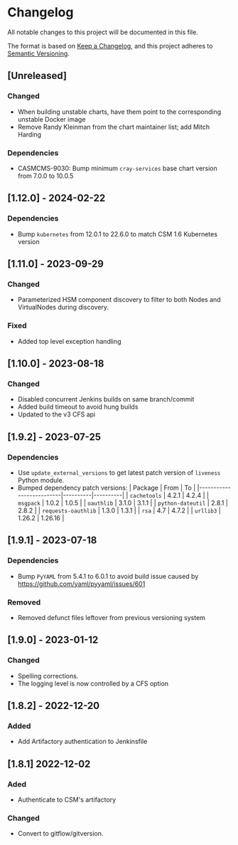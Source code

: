 # Changelog

All notable changes to this project will be documented in this file.

The format is based on [Keep a Changelog](https://keepachangelog.com/en/1.0.0/),
and this project adheres to [Semantic Versioning](https://semver.org/spec/v2.0.0.html).

## [Unreleased]

### Changed
- When building unstable charts, have them point to the corresponding unstable Docker image
- Remove Randy Kleinman from the chart maintainer list; add Mitch Harding

### Dependencies
- CASMCMS-9030: Bump minimum `cray-services` base chart version from 7.0.0 to 10.0.5

## [1.12.0] - 2024-02-22
### Dependencies
- Bump `kubernetes` from 12.0.1 to 22.6.0 to match CSM 1.6 Kubernetes version

## [1.11.0] - 2023-09-29
### Changed
- Parameterized HSM component discovery to filter to both Nodes and VirtualNodes during discovery.

### Fixed
- Added top level exception handling

## [1.10.0] - 2023-08-18
### Changed
- Disabled concurrent Jenkins builds on same branch/commit
- Added build timeout to avoid hung builds
- Updated to the v3 CFS api

## [1.9.2] - 2023-07-25
### Dependencies
- Use `update_external_versions` to get latest patch version of `liveness` Python module.
- Bumped dependency patch versions:
| Package                  | From     | To       |
|--------------------------|----------|----------|
| `cachetools`             | 4.2.1    | 4.2.4    |
| `msgpack`                | 1.0.2    | 1.0.5    |
| `oauthlib`               | 3.1.0    | 3.1.1    |
| `python-dateutil`        | 2.8.1    | 2.8.2    |
| `requests-oauthlib`      | 1.3.0    | 1.3.1    |
| `rsa`                    | 4.7      | 4.7.2    |
| `urllib3`                | 1.26.2   | 1.26.16  |

## [1.9.1] - 2023-07-18
### Dependencies
- Bump `PyYAML` from 5.4.1 to 6.0.1 to avoid build issue caused by https://github.com/yaml/pyyaml/issues/601

### Removed
- Removed defunct files leftover from previous versioning system

## [1.9.0] - 2023-01-12
### Changed
- Spelling corrections.
- The logging level is now controlled by a CFS option

## [1.8.2] - 2022-12-20
### Added
- Add Artifactory authentication to Jenkinsfile

## [1.8.1] 2022-12-02
### Aded
- Authenticate to CSM's artifactory

### Changed
- Convert to gitflow/gitversion.



